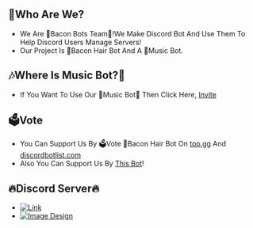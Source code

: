 ## 🤔Who Are We?
 - We Are 🤖Bacon Bots Team🥓!We Make Discord Bot And Use Them To Help Discord Users Manage Servers!
 - Our Project Is 🥓Bacon Hair Bot And A 🎵Music Bot.
## 🎶Where Is Music Bot?🤖
 - If You Want To Use Our 🎵Music Bot🤖 Then Click Here, [Invite](https://discord.com/oauth2/authorize?client_id=%20745913984053411841&permissions=3457096&scope=bot)
## 🗳Vote
 - You Can Support Us By 🗳Vote 🥓Bacon Hair Bot On [top.gg](https://top.gg/bot/848572095101272084) And [discordbotlist.com](https://discordbotlist.com/bots/bacon-hair-bot)
 - Also You Can Support Us By [This Bot](https://top.gg/bot/744114885209620492)!
## 🔥Discord Server🔥
 - [![Link](https://cdn.discordapp.com/attachments/879240705262907411/880724865324290068/lol.png)](https://discord.gg/MzyqmKTWNc)
 - [![Image Design](https://cdn.discordapp.com/attachments/879241317367046167/889074451222781952/Ez.png)](https://discord.gg/VjEDtSgk4Q)
